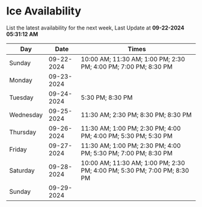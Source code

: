 # Ice Availability

List the latest availability for the next week, Last Update at **09-22-2024 05:31:12 AM**

| Day         | Date        | Times       |
| ----------- | ----------- | ----------- |
|Sunday|09-22-2024|10:00 AM; 11:30 AM; 1:00 PM; 2:30 PM; 4:00 PM; 7:00 PM; 8:30 PM|
|Monday|09-23-2024||
|Tuesday|09-24-2024|5:30 PM; 8:30 PM|
|Wednesday|09-25-2024|11:30 AM; 2:30 PM; 8:30 PM; 8:30 PM|
|Thursday|09-26-2024|11:30 AM; 1:00 PM; 2:30 PM; 4:00 PM; 4:00 PM; 5:30 PM; 5:30 PM|
|Friday|09-27-2024|11:30 AM; 1:00 PM; 2:30 PM; 4:00 PM; 5:30 PM; 7:00 PM; 8:30 PM|
|Saturday|09-28-2024|10:00 AM; 11:30 AM; 1:00 PM; 2:30 PM; 4:00 PM; 5:30 PM; 7:00 PM; 8:30 PM|
|Sunday|09-29-2024||
